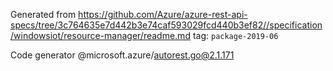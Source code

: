 Generated from https://github.com/Azure/azure-rest-api-specs/tree/3c764635e7d442b3e74caf593029fcd440b3ef82//specification/windowsiot/resource-manager/readme.md tag: `package-2019-06`

Code generator @microsoft.azure/autorest.go@2.1.171


